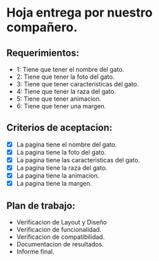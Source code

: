 # Hoja entrega por nuestro compañero.
## Requerimientos: 
* 1: Tiene que tener el nombre del gato.
* 2: Tiene que tener la foto del gato.
* 3: Tiene que tener caracteristicas del gato.
* 4: Tiene que tener la raza del gato.
* 5: Tiene que tener animacion.
* 6: Tiene que tener una margen.
  
## Criterios de aceptacion: 
* [X] La pagina tiene el nombre del gato.
* [X] La pagina tiene la foto del gato.
* [X] La pagina tiene las caracteristicas del gato.
* [X] La pagina tiene la raza del gato.
* [X] La pagina tiene la animacion.
* [X] La pagina tiene la margen.

## Plan de trabajo: 
* Verificacion de Layout y Diseño
* Verificacion de funcionalidad.
* Verificacion de compatibilidad.
* Documentacion de resultados.
* Informe final. 
